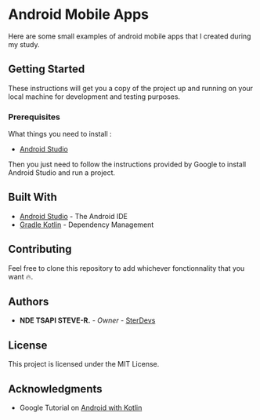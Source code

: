 # Android Mobile Apps

Here are some small examples of android mobile apps that I created during my study.

## Getting Started

These instructions will get you a copy of the project up and running on your local machine for development and testing purposes.

### Prerequisites

What things you need to install :

- [Android Studio](https://developer.android.com/studio)

Then you just need to follow the instructions provided by Google to install Android Studio and run a project.

## Built With

* [Android Studio](https://developer.android.com/studio) - The Android IDE
* [Gradle Kotlin](https://developer.android.com/studio/intro?hl=fr#gradle_build_system) - Dependency Management

## Contributing

Feel free to clone this repository to add whichever fonctionnality that you want 🔥.

## Authors

* **NDE TSAPI STEVE-R.** - *Owner* - [SterDevs](https://github.com/Ster1402)

## License

This project is licensed under the MIT License.

## Acknowledgments

* Google Tutorial on [Android with Kotlin](https://developer.android.com/courses/pathways/android-basics-kotlin-three?hl=fr)
